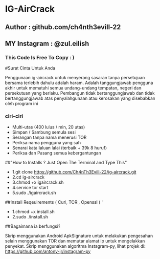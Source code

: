 # IG-AirCrack
## Author : github.com/ch4nth3evill-22
## MY Instagram : @zul.eilish
### This Code Is Free To Copy : )

#Surat Cinta Untuk Anda 

Penggunaan ig-aircrack untuk menyerang sasaran tanpa persetujuan bersama 
terlebih dahulu adalah haram. Adalah tanggungjawab pengguna
 akhir untuk mematuhi semua undang-undang tempatan, negeri 
dan persekutuan yang berlaku. Pembangun tidak bertanggungjawab 
dan tidak bertanggungjawab atas penyalahgunaan atau kerosakan yang disebabkan oleh program ini


### ciri-ciri

- Multi-utas (400 lulus / min, 20 utas)
- Simpan / Sambung semula sesi
- Serangan tanpa nama menerusi TOR
- Periksa nama pengguna yang sah
- Senarai kata laluan lalai (terbaik + 39k 8 huruf)
- Periksa dan Pasang semua kebergantungan



##"How to Installs ? Just Open The Terminal and Type This" 

- 1.git clone https://github.com/Ch4nTh3Evill-22/ig-aircrack.git
- 2.cd ig-aircrack
- 3.chmod +x igaircrack.sh
- 4.service tor start 
- 5.sudo ./igaircrack.sh


##Install Reqeuirements ( Curl, TOR , Openssl ) '
- 1.chmod +x install.sh
- 2.sudo ./install.sh

##Bagaimana ia berfungsi?

Skrip menggunakan Android ApkSignature untuk melakukan pengesahan selain menggunakan TOR 
dan memutar alamat ip untuk mengelakkan penyekat. Skrip menggunakan 
algoritma Instagram-py, lihat projek di: https://github.com/antony-jr/instagram-py


